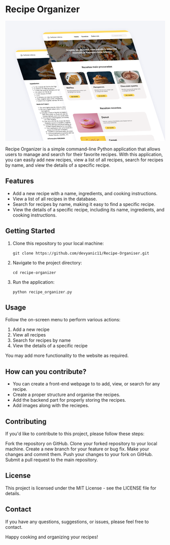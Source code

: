 # Recipe Organizer

![Recipe Orgainser Website](images/Cover.png)

Recipe Organizer is a simple command-line Python application that allows users to manage and search for their favorite recipes. With this application, you can easily add new recipes, view a list of all recipes, search for recipes by name, and view the details of a specific recipe.

## Features

- Add a new recipe with a name, ingredients, and cooking instructions.
- View a list of all recipes in the database.
- Search for recipes by name, making it easy to find a specific recipe.
- View the details of a specific recipe, including its name, ingredients, and cooking instructions.

## Getting Started

1. Clone this repository to your local machine:

   ```
   git clone https://github.com/devyanic11/Recipe-Organiser.git
    ```
2. Navigate to the project directory:
    ```
    cd recipe-organizer
    ```
3. Run the application:
    ```
    python recipe_organizer.py
    ```

## Usage
Follow the on-screen menu to perform various actions:

1. Add a new recipe
2. View all recipes
3. Search for recipes by name 
4. View the details of a specific recipe

You may add more functionality to the website as required.


## How can you contribute?

- You can create a front-end webpage to to add, view, or search for any recipe.
- Create a proper structure and organise the recipes.
- Add the backend part for properly storing the recipes.
- Add images along with the reciepes.


## Contributing
If you'd like to contribute to this project, please follow these steps:

Fork the repository on GitHub.
Clone your forked repository to your local machine.
Create a new branch for your feature or bug fix.
Make your changes and commit them.
Push your changes to your fork on GitHub.
Submit a pull request to the main repository.


## License
This project is licensed under the MIT License - see the LICENSE file for details.


## Contact
If you have any questions, suggestions, or issues, please feel free to contact.

Happy cooking and organizing your recipes!
